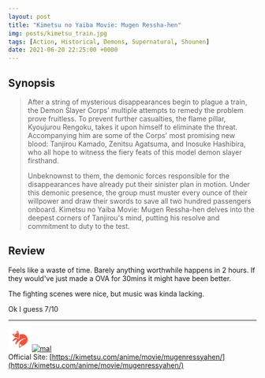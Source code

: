```yaml
---
layout: post
title: "Kimetsu no Yaiba Movie: Mugen Ressha-hen"
img: posts/kimetsu_train.jpg 
tags: [Action, Historical, Demons, Supernatural, Shounen]
date: 2021-06-20 22:25:00 +0000
---
```


## Synopsis
>After a string of mysterious disappearances begin to plague a train, the Demon Slayer Corps' multiple attempts to remedy the problem prove fruitless. To prevent further casualties, the flame pillar, Kyoujurou Rengoku, takes it upon himself to eliminate the threat. Accompanying him are some of the Corps' most promising new blood: Tanjirou Kamado, Zenitsu Agatsuma, and Inosuke Hashibira, who all hope to witness the fiery feats of this model demon slayer firsthand.
>
>Unbeknownst to them, the demonic forces responsible for the disappearances have already put their sinister plan in motion. Under this demonic presence, the group must muster every ounce of their willpower and draw their swords to save all two hundred passengers onboard. Kimetsu no Yaiba Movie: Mugen Ressha-hen delves into the deepest corners of Tanjirou's mind, putting his resolve and commitment to duty to the test.

## Review
Feels like a waste of time. Barely anything worthwhile happens in 2 hours. If they would've just made a OVA for 30mins it might have been better.

The fighting scenes were nice, but music was kinda lacking.
   
Ok I guess 7/10

---

[![kitsu](..\assets\img\kitsu.png)](https://kitsu.io/anime/kimetsu-no-yaiba-movie-mugen-ressha-hen)[![mal](..\assets\img\mal.ico)](https://myanimelist.net/anime/40456/Kimetsu_no_Yaiba_Movie__Mugen_Ressha-hen)  
Official Site: [https://kimetsu.com/anime/movie/mugenressyahen/](https://kimetsu.com/anime/movie/mugenressyahen/)  